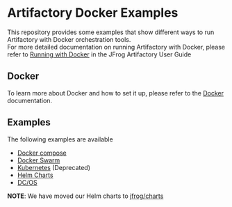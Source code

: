 # Artifactory Docker Examples
This repository provides some examples that show different ways to run Artifactory with Docker orchestration tools.   
For more detailed documentation on running Artifactory with Docker, please refer to [Running with Docker](https://www.jfrog.com/confluence/display/RTF/Running+with+Docker) in the JFrog Artifactory User Guide


## Docker
To learn more about Docker and how to set it up, please refer to the [Docker](https://docs.docker.com) documentation.  
 

## Examples
The following examples are available
- [Docker compose](docker-compose)
- [Docker Swarm](swarm)
- [Kubernetes](kubernetes) (Deprecated)
- [Helm Charts](https://github.com/jfrog/charts)
- [DC/OS](dc-os)

**NOTE**: We have moved our Helm charts to [jfrog/charts](https://github.com/jfrog/charts)
